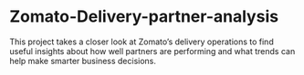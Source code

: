 # Zomato-Delivery-partner-analysis
This project takes a closer look at Zomato’s delivery operations to find useful insights about how well partners are performing and what trends can help make smarter business decisions.
